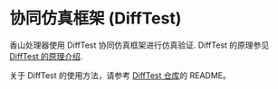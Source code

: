 # 协同仿真框架 (DiffTest)

香山处理器使用 DiffTest 协同仿真框架进行仿真验证. DiffTest 的原理参见 [DiffTest 的原理介绍](https://oscpu.github.io/ysyx/events/2021-07-17_Difftest/DiffTest-%E4%B8%80%E7%A7%8D%E9%AB%98%E6%95%88%E7%9A%84%E5%A4%84%E7%90%86%E5%99%A8%E9%AA%8C%E8%AF%81%E6%96%B9%E6%B3%95.pdf). 

关于 DiffTest 的使用方法，请参考 [DiffTest 仓库](https://github.com/OpenXiangShan/difftest)的 README。
